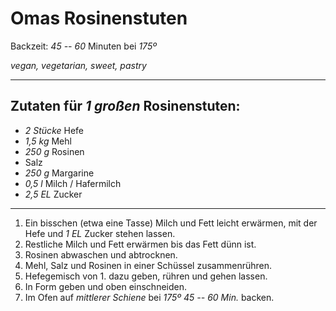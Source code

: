 # Omas Rosinenstuten

Backzeit: *45 -- 60* Minuten bei *175º*

*vegan, vegetarian, sweet, pastry*

---

## Zutaten für *1 großen* Rosinenstuten:

-   *2 Stücke* Hefe
-   *1,5 kg* Mehl
-   *250 g* Rosinen
-   Salz
-   *250 g* Margarine
-   *0,5 l* Milch / Hafermilch
-   *2,5 EL* Zucker


---

1. Ein bisschen (etwa eine Tasse) Milch und Fett leicht erwärmen, mit der Hefe und *1 EL* Zucker stehen lassen.
2. Restliche Milch und Fett erwärmen bis das Fett dünn ist.
3. Rosinen abwaschen und abtrocknen.
4. Mehl, Salz und Rosinen in einer Schüssel zusammenrühren.
5. Hefegemisch von 1. dazu geben, rühren und gehen lassen.
6. In Form geben und oben einschneiden.
7. Im Ofen auf *mittlerer Schiene* bei *175º 45 -- 60 Min.* backen.
